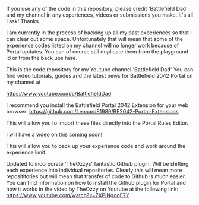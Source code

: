 If you use any of the code in this repository, please credit 'Battlefield Dad' and my channel in any
experiences, videos or submissions you make. It's all I ask! Thanks.

I am currently in the process of backing up all my past experiences so that I can clear out some space. Unfortunately that will mean that some of the experience codes listed on my channel will no longer work because of Portal updates. You can of course still duplicate them from the playground id or from the back ups here.

This is the code repository for my Youtube channel 'Battlefield Dad'
You can find video tutorials, guides and the latest news for 
Battlefield 2042 Portal on my channel at

https://www.youtube.com/c/BattlefieldDad

I recommend you install the Battlefield Portal 2042 Extension for your web browser:
https://github.com/LennardF1989/BF2042-Portal-Extensions

This will allow you to import these files directly into the Portal Rules Editor.

I will have a video on this coming soon!

This will allow you to back up your experience code and work around the experience limit.

Updated to incorporate 'TheOzzys' fantastic Github plugin. Will be shifting each experience into individual repositories. Clearly this will mean more reposititories but will mean that transfer of code to Github is much easier. You can find information on how to install the Github plugin for Portal and how it works in the video by TheOzzy on Youtube at the following link:
https://www.youtube.com/watch?v=7XPlNgooF7Y
